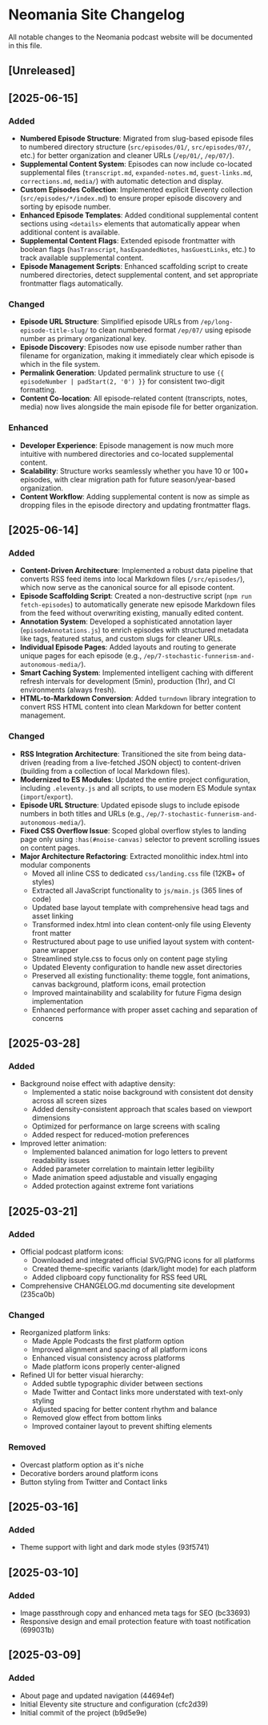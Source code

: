 # Neomania Site Changelog

All notable changes to the Neomania podcast website will be documented in this file.

## [Unreleased]

## [2025-06-15]

### Added

- **Numbered Episode Structure**: Migrated from slug-based episode files to numbered directory structure (`src/episodes/01/`, `src/episodes/07/`, etc.) for better organization and cleaner URLs (`/ep/01/`, `/ep/07/`).
- **Supplemental Content System**: Episodes can now include co-located supplemental files (`transcript.md`, `expanded-notes.md`, `guest-links.md`, `corrections.md`, `media/`) with automatic detection and display.
- **Custom Episodes Collection**: Implemented explicit Eleventy collection (`src/episodes/*/index.md`) to ensure proper episode discovery and sorting by episode number.
- **Enhanced Episode Templates**: Added conditional supplemental content sections using `<details>` elements that automatically appear when additional content is available.
- **Supplemental Content Flags**: Extended episode frontmatter with boolean flags (`hasTranscript`, `hasExpandedNotes`, `hasGuestLinks`, etc.) to track available supplemental content.
- **Episode Management Scripts**: Enhanced scaffolding script to create numbered directories, detect supplemental content, and set appropriate frontmatter flags automatically.

### Changed

- **Episode URL Structure**: Simplified episode URLs from `/ep/long-episode-title-slug/` to clean numbered format `/ep/07/` using episode number as primary organizational key.
- **Episode Discovery**: Episodes now use episode number rather than filename for organization, making it immediately clear which episode is which in the file system.
- **Permalink Generation**: Updated permalink structure to use `{{ episodeNumber | padStart(2, '0') }}` for consistent two-digit formatting.
- **Content Co-location**: All episode-related content (transcripts, notes, media) now lives alongside the main episode file for better organization.

### Enhanced

- **Developer Experience**: Episode management is now much more intuitive with numbered directories and co-located supplemental content.
- **Scalability**: Structure works seamlessly whether you have 10 or 100+ episodes, with clear migration path for future season/year-based organization.
- **Content Workflow**: Adding supplemental content is now as simple as dropping files in the episode directory and updating frontmatter flags.

## [2025-06-14]

### Added

- **Content-Driven Architecture**: Implemented a robust data pipeline that converts RSS feed items into local Markdown files (`/src/episodes/`), which now serve as the canonical source for all episode content.
- **Episode Scaffolding Script**: Created a non-destructive script (`npm run fetch-episodes`) to automatically generate new episode Markdown files from the feed without overwriting existing, manually edited content.
- **Annotation System**: Developed a sophisticated annotation layer (`episodeAnnotations.js`) to enrich episodes with structured metadata like tags, featured status, and custom slugs for cleaner URLs.
- **Individual Episode Pages**: Added layouts and routing to generate unique pages for each episode (e.g., `/ep/7-stochastic-funnerism-and-autonomous-media/`).
- **Smart Caching System**: Implemented intelligent caching with different refresh intervals for development (5min), production (1hr), and CI environments (always fresh).
- **HTML-to-Markdown Conversion**: Added `turndown` library integration to convert RSS HTML content into clean Markdown for better content management.

### Changed

- **RSS Integration Architecture**: Transitioned the site from being data-driven (reading from a live-fetched JSON object) to content-driven (building from a collection of local Markdown files).
- **Modernized to ES Modules**: Updated the entire project configuration, including `.eleventy.js` and all scripts, to use modern ES Module syntax (`import`/`export`).
- **Episode URL Structure**: Updated episode slugs to include episode numbers in both titles and URLs (e.g., `/ep/7-stochastic-funnerism-and-autonomous-media/`).
- **Fixed CSS Overflow Issue**: Scoped global overflow styles to landing page only using `:has(#noise-canvas)` selector to prevent scrolling issues on content pages.
- **Major Architecture Refactoring**: Extracted monolithic index.html into modular components
  - Moved all inline CSS to dedicated `css/landing.css` file (12KB+ of styles)
  - Extracted all JavaScript functionality to `js/main.js` (365 lines of code)
  - Updated base layout template with comprehensive head tags and asset linking
  - Transformed index.html into clean content-only file using Eleventy front matter
  - Restructured about page to use unified layout system with content-pane wrapper
  - Streamlined style.css to focus only on content page styling
  - Updated Eleventy configuration to handle new asset directories
  - Preserved all existing functionality: theme toggle, font animations, canvas background, platform icons, email protection
  - Improved maintainability and scalability for future Figma design implementation
  - Enhanced performance with proper asset caching and separation of concerns

## [2025-03-28]

### Added

- Background noise effect with adaptive density:
  - Implemented a static noise background with consistent dot density across all screen sizes
  - Added density-consistent approach that scales based on viewport dimensions
  - Optimized for performance on large screens with scaling
  - Added respect for reduced-motion preferences
- Improved letter animation:
  - Implemented balanced animation for logo letters to prevent readability issues
  - Added parameter correlation to maintain letter legibility
  - Made animation speed adjustable and visually engaging
  - Added protection against extreme font variations

## [2025-03-21]

### Added

- Official podcast platform icons:
  - Downloaded and integrated official SVG/PNG icons for all platforms
  - Created theme-specific variants (dark/light mode) for each platform
  - Added clipboard copy functionality for RSS feed URL
- Comprehensive CHANGELOG.md documenting site development (235ca0b)

### Changed

- Reorganized platform links:
  - Made Apple Podcasts the first platform option
  - Improved alignment and spacing of all platform icons
  - Enhanced visual consistency across platforms
  - Made platform icons properly center-aligned
- Refined UI for better visual hierarchy:
  - Added subtle typographic divider between sections
  - Made Twitter and Contact links more understated with text-only styling
  - Adjusted spacing for better content rhythm and balance
  - Removed glow effect from bottom links
  - Improved container layout to prevent shifting elements

### Removed

- Overcast platform option as it's niche
- Decorative borders around platform icons
- Button styling from Twitter and Contact links

## [2025-03-16]

### Added

- Theme support with light and dark mode styles (93f5741)

## [2025-03-10]

### Added

- Image passthrough copy and enhanced meta tags for SEO (bc33693)
- Responsive design and email protection feature with toast notification (699031b)

## [2025-03-09]

### Added

- About page and updated navigation (44694ef)
- Initial Eleventy site structure and configuration (cfc2d39)
- Initial commit of the project (b9d5e9e)
